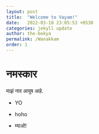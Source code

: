 ```yaml
---
layout: post
title:  "Welcome to Vayam!"
date:   2022-03-18 23:05:53 +0530
categories: jekyll update
author: the-bokya
permalink: /Wanakkam
order: 1
---
```


# नमस्कार

माझं नाव आयुष आहे.

- YO

- hoho

- म्याओ!
